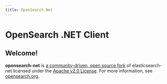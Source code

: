```yaml
---
title: OpenSearch.Net
---
```

# OpenSearch .NET Client

## Welcome!

**opensearch-net** is [a community-driven, open source fork](https://aws.amazon.com/blogs/opensource/introducing-opensearch/) of elasticsearch-net licensed under the [Apache v2.0 License](../LICENSE.txt). For more information, see [opensearch.org](https://opensearch.org/).
